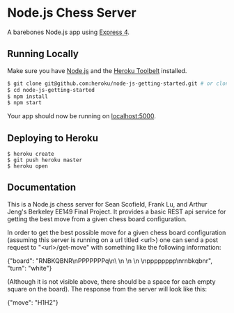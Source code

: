# Node.js Chess Server

A barebones Node.js app using [Express 4](http://expressjs.com/).

## Running Locally

Make sure you have [Node.js](http://nodejs.org/) and the [Heroku Toolbelt](https://toolbelt.heroku.com/) installed.

```sh
$ git clone git@github.com:heroku/node-js-getting-started.git # or clone your own fork
$ cd node-js-getting-started
$ npm install
$ npm start
```

Your app should now be running on [localhost:5000](http://localhost:5000/).

## Deploying to Heroku

```
$ heroku create
$ git push heroku master
$ heroku open
```

## Documentation

This is a Node.js chess server for Sean Scofield, Frank Lu, and Arthur Jeng's Berkeley EE149 Final Project. It provides a basic REST api service for getting the best move from a given chess board configuration.

In order to get the best possible move for a given chess board configuration (assuming this server is running on a url titled \<url\>) one can send a post request to "\<url\>/get-move" with something like the following information:

  {"board": "RNBKQBNR\nPPPPPPPq\n\        \n        \n        \n        \npppppppp\nrnbkqbnr",
   "turn": "white"}
   
(Although it is not visible above, there should be a space for each empty square on the board). 
The response from the server will look like this:

  {"move": "H1H2"}
